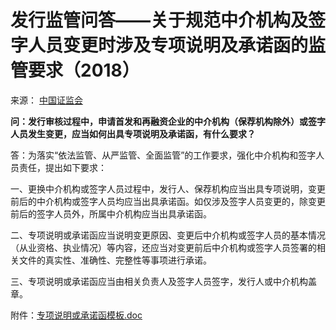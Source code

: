 # 发行监管问答——关于规范中介机构及签字人员变更时涉及专项说明及承诺函的监管要求（2018）

来源： [中国证监会](http://www.csrc.gov.cn/pub/newsite/fxjgb/fxbzcfg/fxbfxjgwd/201806/t20180608_339590.html)

**问：发行审核过程中，申请首发和再融资企业的中介机构（保荐机构除外）或签字人员发生变更，应当如何出具专项说明及承诺函，有什么要求？**

答：为落实“依法监管、从严监管、全面监管”的工作要求，强化中介机构和签字人员责任，提出如下要求：

一、更换中介机构或签字人员过程中，发行人、保荐机构应当出具专项说明，变更前后的中介机构或签字人员均应当出具承诺函。如仅涉及签字人员变更的，除变更前后的签字人员外，所属中介机构应当出具承诺函。

二、专项说明或承诺函应当说明变更原因、变更后中介机构或签字人员的基本情况（从业资格、执业情况）等内容，还应当对变更前后中介机构或签字人员签署的相关文件的真实性、准确性、完整性等事项进行承诺。

三、专项说明或承诺函应当由相关负责人及签字人员签字，发行人或中介机构盖章。

附件：[专项说明或承诺函模板.doc](http://www.csrc.gov.cn/pub/newsite/fxjgb/fxbzcfg/fxbfxjgwd/201806/P020180608601812022285.doc)

